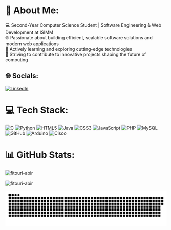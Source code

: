# 💫 About Me:
💻 Second-Year Computer Science Student | Software Engineering & Web Development at ISIMM<br>🌐 Passionate about building efficient, scalable software solutions and modern web applications<br>📖 Actively learning and exploring cutting-edge technologies<br>🚀 Striving to contribute to innovative projects shaping the future of computing


## 🌐 Socials:
[![LinkedIn](https://img.shields.io/badge/LinkedIn-%230077B5.svg?logo=linkedin&logoColor=white)](https://linkedin.com/in/fitouri-abir) 

# 💻 Tech Stack:
![C](https://img.shields.io/badge/c-%2300599C.svg?style=for-the-badge&logo=c&logoColor=white) ![Python](https://img.shields.io/badge/python-3670A0?style=for-the-badge&logo=python&logoColor=ffdd54) ![HTML5](https://img.shields.io/badge/html5-%23E34F26.svg?style=for-the-badge&logo=html5&logoColor=white) ![Java](https://img.shields.io/badge/java-%23ED8B00.svg?style=for-the-badge&logo=openjdk&logoColor=white) ![CSS3](https://img.shields.io/badge/css3-%231572B6.svg?style=for-the-badge&logo=css3&logoColor=white) ![JavaScript](https://img.shields.io/badge/javascript-%23323330.svg?style=for-the-badge&logo=javascript&logoColor=%23F7DF1E) ![PHP](https://img.shields.io/badge/php-%23777BB4.svg?style=for-the-badge&logo=php&logoColor=white) ![MySQL](https://img.shields.io/badge/mysql-4479A1.svg?style=for-the-badge&logo=mysql&logoColor=white) ![GitHub](https://img.shields.io/badge/github-%23121011.svg?style=for-the-badge&logo=github&logoColor=white) ![Arduino](https://img.shields.io/badge/-Arduino-00979D?style=for-the-badge&logo=Arduino&logoColor=white) ![Cisco](https://img.shields.io/badge/cisco-%23049fd9.svg?style=for-the-badge&logo=cisco&logoColor=black)
# 📊 GitHub Stats:
<p><img align="center" src="https://github-readme-stats.vercel.app/api?username=fitouri-abir&show_icons=true&locale=en" alt="fitouri-abir" /></p>
<p><img align="center" src="https://github-readme-streak-stats.herokuapp.com/?user=fitouri-abir&" alt="fitouri-abir" /></p>
  <source media="(prefers-color-scheme: dark)" srcset="https://raw.githubusercontent.com/fitouri-abir/fitouri-abir/output/github-snake-dark.svg" />
  <source media="(prefers-color-scheme: light)" srcset="https://raw.githubusercontent.com/fitouri-abir/fitouri-abir/output/github-snake.svg" />
  <img alt="github-snake" src="https://raw.githubusercontent.com/fitouri-abir/fitouri-abir/output/github-snake.svg" />
</picture>
